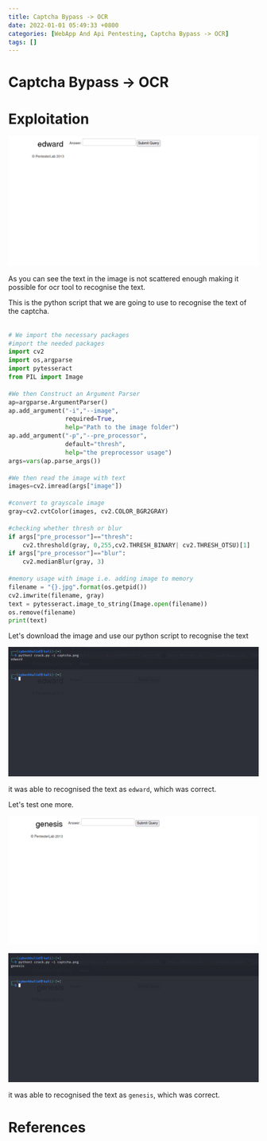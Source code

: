 ```yaml
---
title: Captcha Bypass -> OCR
date: 2022-01-01 05:49:33 +0800
categories: [WebApp And Api Pentesting, Captcha Bypass -> OCR]
tags: []  
---
```


# Captcha Bypass -> OCR

# Exploitation

![cap](https://raw.githubusercontent.com/cyberkhalid/cyberkhalid.github.io/main/assets/img/ipentest/capai1.png)

As you can see the text in the image is not scattered enough making  it possible for ocr tool to recognise the text.

This is the python script that we are going to use to recognise the text of the captcha.

```python

# We import the necessary packages
#import the needed packages
import cv2
import os,argparse
import pytesseract
from PIL import Image

#We then Construct an Argument Parser
ap=argparse.ArgumentParser()
ap.add_argument("-i","--image",
				required=True,
				help="Path to the image folder")
ap.add_argument("-p","--pre_processor",
				default="thresh",
				help="the preprocessor usage")
args=vars(ap.parse_args())

#We then read the image with text
images=cv2.imread(args["image"])

#convert to grayscale image
gray=cv2.cvtColor(images, cv2.COLOR_BGR2GRAY)

#checking whether thresh or blur
if args["pre_processor"]=="thresh":
	cv2.threshold(gray, 0,255,cv2.THRESH_BINARY| cv2.THRESH_OTSU)[1]
if args["pre_processor"]=="blur":
	cv2.medianBlur(gray, 3)
	
#memory usage with image i.e. adding image to memory
filename = "{}.jpg".format(os.getpid())
cv2.imwrite(filename, gray)
text = pytesseract.image_to_string(Image.open(filename))
os.remove(filename)
print(text)

```

Let's download the image and use our python script to recognise the text

![cap](https://raw.githubusercontent.com/cyberkhalid/cyberkhalid.github.io/main/assets/img/ipentest/capai2.png)

it was able to recognised the text as `edward`, which was correct.

Let's test one more.

![cap](https://raw.githubusercontent.com/cyberkhalid/cyberkhalid.github.io/main/assets/img/ipentest/capai3.png)

![cap](https://raw.githubusercontent.com/cyberkhalid/cyberkhalid.github.io/main/assets/img/ipentest/capai4.png)

it was able to recognised the text as `genesis`, which was correct.

# References
